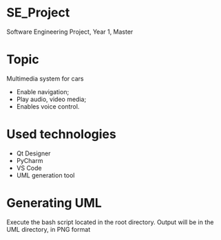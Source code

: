 # SE_Project
Software Engineering Project, Year 1, Master

# Topic 
Multimedia system for cars
- Enable navigation;
- Play audio, video media;
- Enables voice control.

# Used technologies
- Qt Designer
- PyCharm
- VS Code
- UML generation tool

# Generating UML
Execute the bash script located in the root directory. Output will be in the UML directory, in PNG format
  
